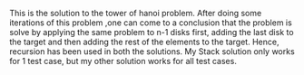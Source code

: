 This is the solution to the tower of hanoi problem. After doing some iterations of this problem ,one can come to a conclusion that the problem is solve by applying the same problem to n-1 disks first, adding the last disk to the target and then adding the rest of the elements to the target. Hence, recursion has been used in both the solutions. My Stack solution only works for 1 test case, but my other solution works for all test cases.
